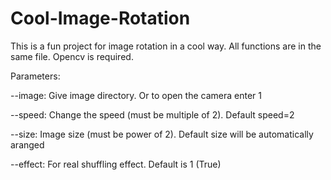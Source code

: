 # Cool-Image-Rotation

This is a fun project for image rotation in a cool way. All functions are in the same file. Opencv is required. 


Parameters:

--image: Give image directory. Or to open the camera enter 1

--speed: Change the speed (must be multiple of 2). Default speed=2

--size: Image size (must be power of 2). Default size will be automatically aranged

--effect: For real shuffling effect. Default is 1 (True)
